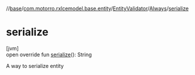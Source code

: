 //[base](../../../../index.md)/[com.motorro.rxlcemodel.base.entity](../../index.md)/[EntityValidator](../index.md)/[Always](index.md)/[serialize](serialize.md)

# serialize

[jvm]\
open override fun [serialize](serialize.md)(): String

A way to serialize entity
